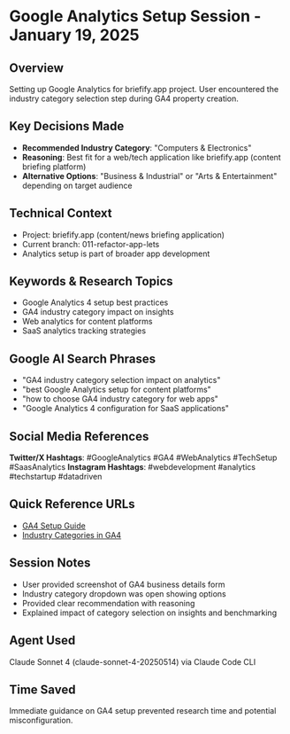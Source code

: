 # Google Analytics Setup Session - January 19, 2025

## Overview
Setting up Google Analytics for briefify.app project. User encountered the industry category selection step during GA4 property creation.

## Key Decisions Made
- **Recommended Industry Category**: "Computers & Electronics"
- **Reasoning**: Best fit for a web/tech application like briefify.app (content briefing platform)
- **Alternative Options**: "Business & Industrial" or "Arts & Entertainment" depending on target audience

## Technical Context
- Project: briefify.app (content/news briefing application)
- Current branch: 011-refactor-app-lets
- Analytics setup is part of broader app development

## Keywords & Research Topics
- Google Analytics 4 setup best practices
- GA4 industry category impact on insights
- Web analytics for content platforms
- SaaS analytics tracking strategies

## Google AI Search Phrases
- "GA4 industry category selection impact on analytics"
- "best Google Analytics setup for content platforms"
- "how to choose GA4 industry category for web apps"
- "Google Analytics 4 configuration for SaaS applications"

## Social Media References
**Twitter/X Hashtags**: #GoogleAnalytics #GA4 #WebAnalytics #TechSetup #SaasAnalytics
**Instagram Hashtags**: #webdevelopment #analytics #techstartup #datadriven

## Quick Reference URLs
- [GA4 Setup Guide](https://support.google.com/analytics/answer/9304153)
- [Industry Categories in GA4](https://support.google.com/analytics/answer/2795996)

## Session Notes
- User provided screenshot of GA4 business details form
- Industry category dropdown was open showing options
- Provided clear recommendation with reasoning
- Explained impact of category selection on insights and benchmarking

## Agent Used
Claude Sonnet 4 (claude-sonnet-4-20250514) via Claude Code CLI

## Time Saved
Immediate guidance on GA4 setup prevented research time and potential misconfiguration.